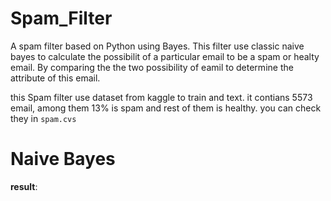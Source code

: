 # Spam_Filter
A spam filter based on Python using Bayes. This filter use classic naive bayes to calculate the possibilit of a particular email to be a spam or healty email. By comparing the the two possibility of eamil to determine the attribute of this email.

this Spam filter use dataset from kaggle to train and text. it contians 5573 email, among them 13% is spam and rest of them is healthy.
you can check they in ``spam.cvs``
# Naive Bayes
 
 
 
**result**:
